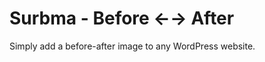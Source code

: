 Surbma - Before ←→ After
====================

Simply add a before-after image to any WordPress website.